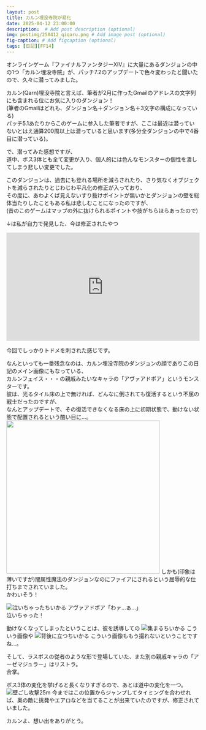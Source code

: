 ```yaml
---
layout: post
title: カルン埋没寺院が易化
date: 2025-04-12 23:00:00
description:  # Add post description (optional)
img: postimg/250412_qiqaru.png # Add image post (optional)
fig-caption: # Add figcaption (optional)
tags: [日記][FF14]
---
```

オンラインゲーム『ファイナルファンタジーXIV』に大量にあるダンジョンの中の1つ「カルン埋没寺院」が、パッチ7.2のアップデートで色々変わったと聞いたので、久々に潜ってみました。

カルン(Qarn)埋没寺院と言えば、筆者が2月に作ったGmailのアドレスの文字列にも含まれる位にお気に入りのダンジョン！<br>
(筆者のGmailはどれも、ダンジョン名＋ダンジョン名＋3文字の構成になっている)<br>
パッチ5.1あたりからこのゲームに参入した筆者ですが、ここは最近は潜っていないとはえ通算200周以上は潜っていると思います(多分全ダンジョンの中で4番目に潜っている)。

で、潜ってみた感想ですが、<br>
道中、ボス3体とも全て変更が入り、個人的には色んなモンスターの個性を潰してしまう悲しい変更でした。<br>

このダンジョンは、過去にも登れる場所を減らされたり、さり気なくオブジェクトを減らされたりとじわじわ平凡化の修正が入っており、<br>
その度に、あわよくば見えないすり抜けポイントが無いかとダンジョンの壁を総体当たりしたこともある私は悲しむことになったのですが、<br>
(昔のこのゲームはマップの外に抜けられるポイントや技がちらほらあったので)<br>

↓は私が自力で発見した、今は修正されたやつ
<div style="position: relative; padding-bottom: 56.25%; height: 0; overflow: hidden;">
  <iframe src="https://www.youtube.com/embed/IGj2eR5q8Cc"
          style="position: absolute; top: 0; left: 0; width: 100%; height: 100%;"
          frameborder="0" allowfullscreen>
  </iframe>
</div>

今回でしっかりトドメを刺された感じです。

なんといっても一番残念なのは、カルン埋没寺院のダンジョンの顔でありこの日記のメイン画像にもなっている、<br>
カルンフェイス・・・の親戚みたいなキャラの「アヴァアドポア」というモンスターです。<br>
彼は、光るタイル床の上で無ければ、どんなに倒されても復活するという不屈の戦士だったのですが、<br>
なんとアップデートで、その復活できなくなる床の上に初期状態で、動けない状態で配置されるという酷い目に…。
<img src="250412_avo1.png" width="400">
しかも(印象は薄いですが)闇属性魔法のダンジョンなのにファイアにされるという屈辱的な仕打ちまでされていました。<br>
かわいそう！

![泣いちゃったちいかる](250412_avo2.png)
アヴァアドポア「わァ…ぁ…」<br>
泣いちゃった！

動けなくなってしまったということは、彼を誘導しての
![集まるちいかる](250412_avo3.png)
こういう画像や
![背後に立つちいかる](250412_avo4.png)
こういう画像ももう撮れないということですね…。

そして、ラスボスの従者のような形で登場していた、また別の親戚キャラの「アーゼマジュラー」はリストラ。<br>
合掌。

ボス3体の変化を挙げると長くなりすぎるので、あとは道中の変化を一つ。
![壁ごし攻撃25m](250412_avo5.png)
今まではこの位置からジャンプしてタイミングを合わせれば、奥の敵に挑発やエアロなどを当てることが出来ていたのですが、修正されていました。

カルンよ、想い出をありがとう。
